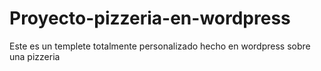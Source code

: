 # Proyecto-pizzeria-en-wordpress
Este es un templete totalmente personalizado hecho en wordpress sobre una pizzeria
